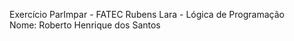 Exercício ParImpar - FATEC Rubens Lara - Lógica de Programação<br>
Nome: Roberto Henrique dos Santos

